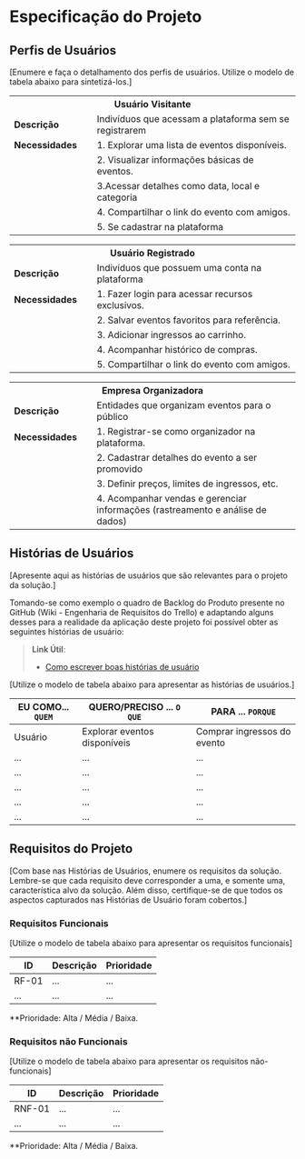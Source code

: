 # Especificação do Projeto

## Perfis de Usuários

[Enumere e faça o detalhamento dos perfis de usuários. Utilize o modelo de tabela abaixo para sintetizá-los.]

<table>
<tbody>
<tr align=center>
<th colspan="2">Usuário  Visitante </th>
</tr>
<tr>
<td width="150px"><b>Descrição</b></td>
<td width="600px">Indivíduos que acessam a plataforma sem se registrarem</td>
</tr>
<tr>
  <td><b>Necessidades</b></td>
  <td>1. Explorar uma lista de eventos disponíveis.</td>
</tr>
  
<tr>
  <td><b></b></td>
  <td>2. Visualizar informações básicas de eventos.</td>
</tr>

<tr>
  <td><b></b></td>
  <td>3.Acessar detalhes como data, local e categoria</td>
</tr>

<tr>
  <td><b></b></td>
  <td>4. Compartilhar o link do evento com amigos.</td>
</tr>

<tr>
  <td><b></b></td>
  <td>5. Se cadastrar na plataforma</td>
</tr>

</tbody>
</table>

<table>
<tbody>
<tr align=center>
<th colspan="2">Usuário Registrado </th>
</tr>
<tr>
<td width="150px"><b>Descrição</b></td>
<td width="600px">Indivíduos que possuem uma conta na plataforma</td>
</tr>
<tr>
<td><b>Necessidades</b></td>
<td>1. Fazer login para acessar recursos exclusivos.</td>
</tr>

<tr>
<td><b></b></td>
<td>2. Salvar eventos favoritos para referência.</td>
</tr>

<tr>
<td><b></b></td>
<td>3. Adicionar ingressos ao carrinho.</td>
</tr>

<tr>
<td><b></b></td>
<td>4. Acompanhar histórico de compras.</td>
</tr>

<tr>
<td><b></b></td>
<td>5. Compartilhar o link do evento com amigos.</td>
</tr>

</tbody>
</table>

<table>
<tbody>
<tr align=center>
<th colspan="2">Empresa Organizadora </th>
</tr>
<tr>
<td width="150px"><b>Descrição</b></td>
<td width="600px">Entidades que organizam eventos para o público</td>
</tr>
  
<tr>
<td><b>Necessidades</b></td>
<td>1. Registrar-se como organizador na plataforma.</td>
</tr>

<tr>
<td><b></b></td>
<td>2. Cadastrar detalhes do evento a ser promovido</td>
</tr>

<tr>
<td><b></b></td>
<td>3. Definir preços, limites de ingressos, etc.</td>
</tr>

<tr>
<td><b></b></td>
<td>4. Acompanhar vendas e gerenciar informações (rastreamento e análise de dados)</td>
</tr>

</tbody>
</table>


## Histórias de Usuários

[Apresente aqui as histórias de usuários que são relevantes para o projeto da solução.]

Tomando-se como exemplo o quadro de Backlog do Produto presente no GitHub (Wiki - Engenharia de Requisitos do Trello) e adaptando alguns desses para a realidade da aplicação deste projeto foi possível obter as seguintes histórias de usuário:

> **Link Útil**:
> - [Como escrever boas histórias de usuário](https://medium.com/vertice/como-escrever-boas-users-stories-hist%C3%B3rias-de-usu%C3%A1rios-b29c75043fac)

[Utilize o modelo de tabela abaixo para apresentar as histórias de usuários.]

|EU COMO... `QUEM`   | QUERO/PRECISO ... `O QUE` |PARA ... `PORQUE`                 |
|--------------------|---------------------------|----------------------------------|
| Usuário                |Explorar eventos disponíveis                       | Comprar ingressos do evento                              |
| ...                | ...                       | ...                              |
| ...                | ...                       | ...                              |
| ...                | ...                       | ...                              |
| ...                | ...                       | ...                              |
| ...                | ...                       | ...                              |
## Requisitos do Projeto

[Com base nas Histórias de Usuários, enumere os requisitos da solução. Lembre-se que cada requisito deve corresponder a uma, e somente uma, característica alvo da solução. Além disso, certifique-se de que todos os aspectos capturados nas Histórias de Usuário foram cobertos.]

### Requisitos Funcionais

[Utilize o modelo de tabela abaixo para apresentar os requisitos funcionais]

|ID    | Descrição                | Prioridade |
|-------|---------------------------------|----|
| RF-01 |  ...                    | ...   | 
|  ...  |  ...                    | ...   |

**Prioridade: Alta / Média / Baixa. 

### Requisitos não Funcionais

[Utilize o modelo de tabela abaixo para apresentar os requisitos não-funcionais]

|ID      | Descrição               |Prioridade |
|--------|-------------------------|----|
| RNF-01 |  ...                    | ...   | 
| ...    |  ...                    | ...   | 

**Prioridade: Alta / Média / Baixa. 

